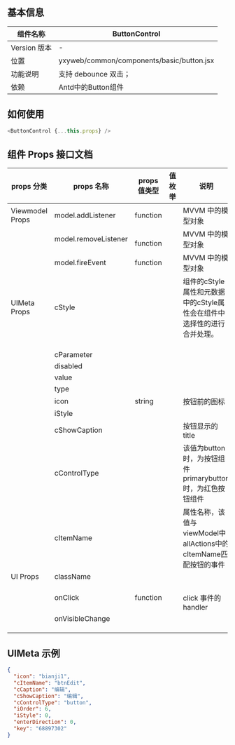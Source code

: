 <a name="9e5ffa06"></a>
## 基本信息
| 组件名称 | ButtonControl |
| --- | --- |
| Version 版本 | - |
| 位置 | yxyweb/common/components/basic/button.jsx |
| 功能说明 | 支持 debounce 双击； |
| 依赖 | Antd中的Button组件 |

<a name="481feccf"></a>
## 如何使用

```javascript
<ButtonControl {...this.props} />
```

<a name="21f2fa80"></a>
## 组件 Props 接口文档

| props 分类 | props 名称 | props 值类型 | 值枚举 | 说明 |
| --- | --- | --- | --- | --- |
| Viewmodel Props | model.addListener | function |  | MVVM 中的模型对象 |
|  | model.removeListener | <br />function<br /> |  | MVVM 中的模型对象 |
|  | model.fireEvent | function |  | MVVM 中的模型对象 |
| UIMeta Props | cStyle |  |  | 组件的cStyle 属性和元数据中的cStyle属性会在组件中选择性的进行合并处理。 |
|  | <br />cParameter<br /> |  |  |  |
|  | disabled |  |  |  |
|  | value |  |  |  |
|  | type |  |  |  |
|  | icon | string |  | 按钮前的图标 |
|  | iStyle |  |  |  |
|  | cShowCaption |  |  | 按钮显示的title |
|  | cControlType |  |  | 该值为button时，为按钮组件<br />primarybutton时，为红色按钮组件 |
|  | cItemName |  |  | 属性名称，该值与viewModel中allActions中的cItemName匹配按钮的事件 |
| UI Props | className |  |  |  |
|  | onClick | function |  | <br />click 事件的 handler<br /> |
|  | onVisibleChange |  |  |  |
|  |  |  |  |  |
|  |  |  |  |  |
|  |  |  |  |  |

<a name="a3d61cc7"></a>
### 
<a name="LASIc"></a>
## UIMeta 示例
```json
{
  "icon": "bianji1",
  "cItemName": "btnEdit",
  "cCaption": "编辑",
  "cShowCaption": "编辑",
  "cControlType": "button",
  "iOrder": 6,
  "iStyle": 0,
  "enterDirection": 0,
  "key": "68897302"
}
```